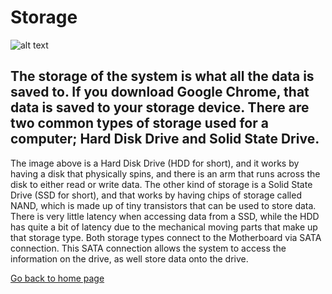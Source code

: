 # Storage
![alt text](https://m.media-amazon.com/images/I/61-s9hFlMlL._AC_SL1000_.jpg)

## The storage of the system is what all the data is saved to. If you download Google Chrome, that data is saved to your storage device. There are two common types of storage used for a computer; Hard Disk Drive and Solid State Drive.
The image above is a Hard Disk Drive (HDD for short), and it works by having a disk that physically spins, and there is an arm that runs across the disk to either read or write data. The other kind of storage is a Solid State Drive (SSD for short), and that works by having chips of storage called NAND, which is made up of tiny transistors that can be used to store data. There is very little latency when accessing data from a SSD, while the HDD has quite a bit of latency due to the mechanical moving parts that make up that storage type. Both storage types connect to the Motherboard via SATA connection. This SATA connection allows the system to access the information on the drive, as well store data onto the drive.

[Go back to home page](./Components.md)
